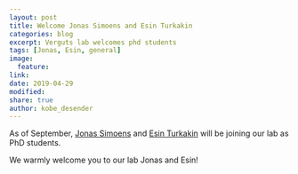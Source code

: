 ```yaml
---
layout: post
title: Welcome Jonas Simoens and Esin Turkakin 
categories: blog
excerpt: Verguts lab welcomes phd students
tags: [Jonas, Esin, general]
image:
  feature:
link:
date: 2019-04-29
modified:
share: true
author: kobe_desender
---
```


As of September, [Jonas Simoens](https://www.cogcomneurosci.com/about/#jonas-simoens) and [Esin Turkakin](https://esintu.github.io/) will be joining our lab as PhD students.   

We warmly welcome you to our lab Jonas and Esin!
